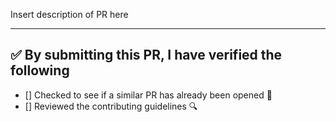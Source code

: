 Insert description of PR here

---

<!-- Thank you for contributing to this repo, it is much appreciated! 😊 -->

<!-- Before creating a PR, make sure to verify the following. -->

## ✅️ By submitting this PR, I have verified the following

* [] Checked to see if a similar PR has already been opened 🤔️
* [] Reviewed the contributing guidelines 🔍️